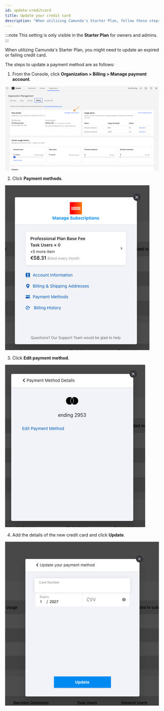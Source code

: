```yaml
---
id: update-creditcard
title: Update your credit card
description: "When utilizing Camunda's Starter Plan, follow these steps to update an expired or failing credit card."
---
```


:::note
This setting is only visible in the **Starter Plan** for owners and admins.
:::

When utilizing Camunda's Starter Plan, you might need to update an expired or failing credit card.

The steps to update a payment method are as follows:

1. From the Console, click **Organization > Billing > Manage payment account**.

![console entrypoint to manage payment account](./img/cc-entrypoint.png)

2. Click **Payment methods**.

![payment methods button](./img/cc-manage.png)

3. Click **Edit payment method**.

![edit payment method button](./img/cc-ending.png)

4. Add the details of the new credit card and click **Update**.

![enter credit card details and update button](./img/cc-enter.png)
